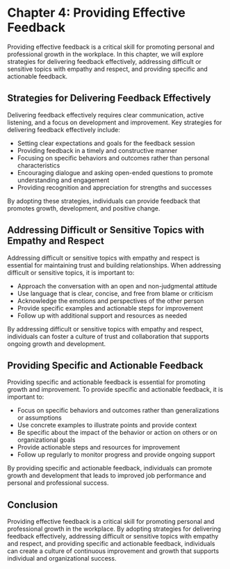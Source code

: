 Chapter 4: Providing Effective Feedback
=======================================

Providing effective feedback is a critical skill for promoting personal and professional growth in the workplace. In this chapter, we will explore strategies for delivering feedback effectively, addressing difficult or sensitive topics with empathy and respect, and providing specific and actionable feedback.

Strategies for Delivering Feedback Effectively
----------------------------------------------

Delivering feedback effectively requires clear communication, active listening, and a focus on development and improvement. Key strategies for delivering feedback effectively include:

* Setting clear expectations and goals for the feedback session
* Providing feedback in a timely and constructive manner
* Focusing on specific behaviors and outcomes rather than personal characteristics
* Encouraging dialogue and asking open-ended questions to promote understanding and engagement
* Providing recognition and appreciation for strengths and successes

By adopting these strategies, individuals can provide feedback that promotes growth, development, and positive change.

Addressing Difficult or Sensitive Topics with Empathy and Respect
-----------------------------------------------------------------

Addressing difficult or sensitive topics with empathy and respect is essential for maintaining trust and building relationships. When addressing difficult or sensitive topics, it is important to:

* Approach the conversation with an open and non-judgmental attitude
* Use language that is clear, concise, and free from blame or criticism
* Acknowledge the emotions and perspectives of the other person
* Provide specific examples and actionable steps for improvement
* Follow up with additional support and resources as needed

By addressing difficult or sensitive topics with empathy and respect, individuals can foster a culture of trust and collaboration that supports ongoing growth and development.

Providing Specific and Actionable Feedback
------------------------------------------

Providing specific and actionable feedback is essential for promoting growth and improvement. To provide specific and actionable feedback, it is important to:

* Focus on specific behaviors and outcomes rather than generalizations or assumptions
* Use concrete examples to illustrate points and provide context
* Be specific about the impact of the behavior or action on others or on organizational goals
* Provide actionable steps and resources for improvement
* Follow up regularly to monitor progress and provide ongoing support

By providing specific and actionable feedback, individuals can promote growth and development that leads to improved job performance and personal and professional success.

Conclusion
----------

Providing effective feedback is a critical skill for promoting personal and professional growth in the workplace. By adopting strategies for delivering feedback effectively, addressing difficult or sensitive topics with empathy and respect, and providing specific and actionable feedback, individuals can create a culture of continuous improvement and growth that supports individual and organizational success.
